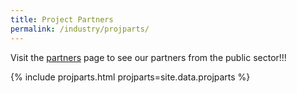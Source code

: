 ```yaml
---
title: Project Partners
permalink: /industry/projparts/
---
```

Visit the [partners](/who-we-are/partners) page to see our partners from the public sector!!!

{% include projparts.html projparts=site.data.projparts %}